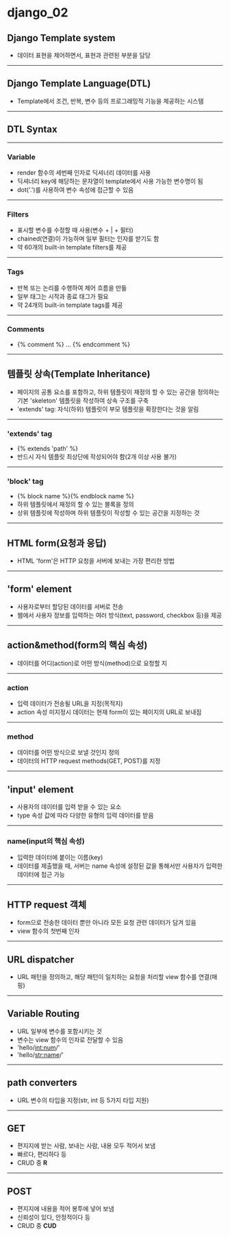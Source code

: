 # django_02

## Django Template system
* 데이터 표현을 제어하면서, 표현과 관련된 부분을 담당

---

## Django Template Language(DTL)
* Template에서 조건, 반복, 변수 등의 프로그래밍적 기능을 제공하는 시스템

---

## DTL Syntax

---

### Variable
* render 함수의 세번째 인자로 딕셔너리 데이터를 사용
* 딕셔너리 key에 해당하는 문자열이 template에서 사용 가능한 변수명이 됨
* dot('.')를 사용하여 변수 속성에 접근할 수 있음

---

### Filters
* 표시할 변수를 수정할 때 사용(변수 + | + 필터)
* chained(연결)이 가능하며 일부 필터는 인자를 받기도 함
* 약 60개의 built-in template filters를 제공

---

### Tags
* 반복 또는 논리를 수행하여 제어 흐름을 만듦
* 일부 태그는 시작과 종료 태그가 필요
* 약 24개의 built-in template tags를 제공

---

### Comments
* {% comment %} ... {% endcomment %}

---

## 템플릿 상속(Template Inheritance)
* 페이지의 공통 요소를 포함하고, 하위 템플릿이 재정의 할 수 있는 공간을 정의하는 기본 'skeleton' 템플릿을 작성하여 상속 구조를 구축
* 'extends' tag: 자식(하위) 템플릿이 부모 템플릿을 확장한다는 것을 알림

---

### 'extend**s**' tag
* {% extends 'path' %}
* 반드시 자식 템플릿 최상단에 작성되어야 함(2개 이상 사용 불가)

---

### 'block' tag
* {% block name %}{% endblock name %}
* 하위 템플릿에서 재정의 할 수 있는 블록을 정의
* 상위 템플릿에 작성하며 하위 템플릿이 작성할 수 있는 공간을 지정하는 것

---

## HTML form(요청과 응답)
* HTML 'form'은 HTTP 요청을 서버에 보내는 가장 편리한 방법

---

## 'form' element
* 사용자로부터 할당된 데이터를 서버로 전송
* 웹에서 사용자 정보를 입력하는 여러 방식(text, password, checkbox 등)을 제공

---

## action&method(form의 핵심 속성)
* 데이터를 어디(action)로 어떤 방식(method)으로 요청할 지

---

### action
* 입력 데이터가 전송될 URL을 지정(목적지)
* action 속성 미지정시 데이터는 현재 form이 있는 페이지의 URL로 보내짐

---

### method
* 데이터를 어떤 방식으로 보낼 것인지 정의
* 데이터의 HTTP request methods(GET, POST)를 지정

---

## 'input' element
* 사용자의 데이터를 입력 받을 수 있는 요소
* type 속성 값에 따라 다양한 유형의 입력 데이터를 받음

---

### name(input의 핵심 속성)
* 입력한 데이터에 붙이는 이름(key)
* 데이터를 제출했을 때, 서버는 name 속성에 설정된 값을 통해서만 사용자가 입력한 데이터에 접근 가능

---

## HTTP request 객체
* form으로 전송한 데이터 뿐만 아니라 모든 요청 관련 데이터가 담겨 있음
* view 함수의 첫번째 인자

---

## URL dispatcher
* URL 패턴을 정의하고, 해당 패턴이 일치하는 요청을 처리할 view 함수를 연결(매핑)

---

## Variable Routing
* URL 일부에 변수를 포함시키는 것
* 변수는 view 함수의 인자로 전달할 수 있음
* 'hello/<int:num>/'
* 'hello/<str:name>/'

---

## path converters
* URL 변수의 타입을 지정(str, int 등 5가지 타입 지원)

---

## GET
* 편지지에 받는 사람, 보내는 사람, 내용 모두 적어서 보냄
* 빠르다, 편리하다 등
* CRUD 중 **R**

---

## POST
* 편지지에 내용을 적어 봉투에 넣어 보냄
* 신뢰성이 있다, 안정적이다 등
* CRUD 중 **CUD**
